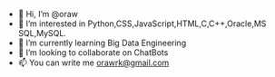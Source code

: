 - 👋 Hi, I’m @oraw
- 👀 I’m interested in Python,CSS,JavaScript,HTML,C,C++,Oracle,MS SQL,MySQL.
- 🌱 I’m currently learning Big Data Engineering
- 💞️ I’m looking to collaborate on ChatBots 
- 📫 You can write me orawrk@gmail.com

<!---
oraw/oraw is a ✨ special ✨ repository because its `README.md` (this file) appears on your GitHub profile.
--->

